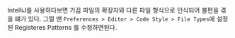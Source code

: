 IntelliJ를 사용하다보면 가끔 파일의 확장자와 다른 파일 형식으로 인식되어 불편을 겪을 떄가 있다. 그럴 땐 `Preferences > Editor > Code Style > File Types`에 설정된 Registeres Patterns 를 수정하면된다.